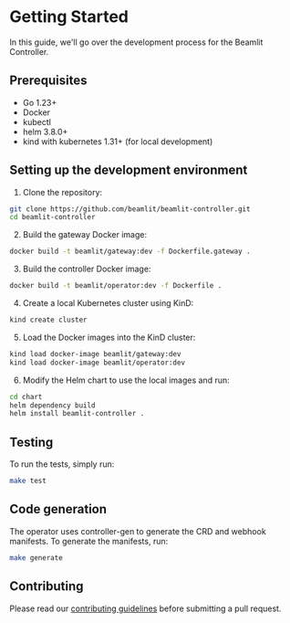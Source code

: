 # Getting Started

In this guide, we'll go over the development process for the Beamlit Controller.

## Prerequisites

- Go 1.23+
- Docker
- kubectl
- helm 3.8.0+
- kind with kubernetes 1.31+ (for local development)

## Setting up the development environment

1. Clone the repository:
  ```bash
  git clone https://github.com/beamlit/beamlit-controller.git
  cd beamlit-controller
  ```

2. Build the gateway Docker image:
  ```bash
  docker build -t beamlit/gateway:dev -f Dockerfile.gateway .
  ```

3. Build the controller Docker image:
  ```bash
  docker build -t beamlit/operator:dev -f Dockerfile .
  ```

4. Create a local Kubernetes cluster using KinD:
  ```bash
  kind create cluster
  ```

5. Load the Docker images into the KinD cluster:
  ```bash
  kind load docker-image beamlit/gateway:dev
  kind load docker-image beamlit/operator:dev
  ```

6. Modify the Helm chart to use the local images and run:
  ```bash
  cd chart
  helm dependency build
  helm install beamlit-controller .
  ```

## Testing

To run the tests, simply run:

```bash
make test
```

## Code generation

The operator uses controller-gen to generate the CRD and webhook manifests. To generate the manifests, run:

```bash
make generate
```

## Contributing

Please read our [contributing guidelines](https://github.com/beamlit/beamlit-controller/blob/main/CONTRIBUTING.md) before submitting a pull request.
